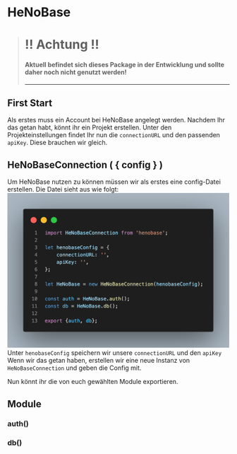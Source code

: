 # HeNoBase

> # !! Achtung !!
>
> #### Aktuell befindet sich dieses Package in der Entwicklung und sollte daher noch nicht genutzt werden!
>
> ---

## First Start

Als erstes muss ein Account bei HeNoBase angelegt werden.
Nachdem Ihr das getan habt, könnt ihr ein Projekt erstellen.
Unter den Projekteinstellungen findet Ihr nun die `connectionURL` und den passenden `apiKey`.
Diese brauchen wir gleich.

## HeNoBaseConnection ( { config } )

Um HeNoBase nutzen zu können müssen wir als erstes eine config-Datei erstellen.
Die Datei sieht aus wie folgt:
![HeNoBase Config](./readMe/img/henobase-config.png)
Unter `henobaseConfig` speichern wir unsere `connectionURL` und den `apiKey`
Wenn wir das getan haben, erstellen wir eine neue Instanz von `HeNoBaseConnection` und geben die Config mit.

Nun könnt ihr die von euch gewählten Module exportieren.

## Module

### auth()

### db()
